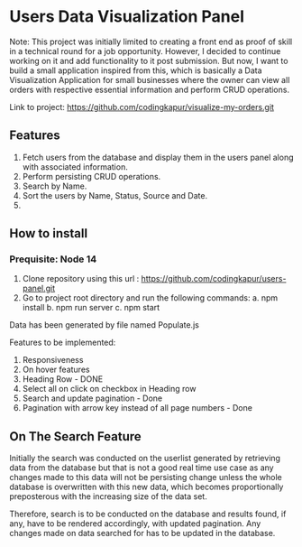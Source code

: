 # Users Data Visualization Panel

Note: This project was initially limited to creating a front end as proof of skill in a technical round for a job opportunity. However, I decided to continue working on it and add functionality to it post submission.
But now, I want to build a small application inspired from this, which is basically a Data Visualization Application for small businesses where the owner can view all orders with respective essential information and perform CRUD operations. 

Link to project: https://github.com/codingkapur/visualize-my-orders.git

## Features

1. Fetch users from the database and display them in the users panel along with associated information.
2. Perform persisting CRUD operations.
3. Search by Name.
4. Sort the users by Name, Status, Source and Date.
5. 

## How to install
### Prequisite: Node 14
1. Clone repository using this url : https://github.com/codingkapur/users-panel.git
2. Go to project root directory and run the following commands:
    a. npm install
    b. npm run server
    c. npm start


Data has been generated by file named Populate.js

Features to be implemented:
1. Responsiveness
2. On hover features
3. Heading Row - DONE
5. Select all on click on checkbox in Heading row
6. Search and update pagination - Done
7. Pagination with arrow key instead of all page numbers - Done


## On The Search Feature

Initially the search was conducted on the userlist generated by retrieving data from the database but that is not a good real time use case as any changes made to this data will not be persisting change unless the whole database is overwritten with this new data, which becomes proportionally preposterous with the increasing size of the data set.

Therefore, search is to be conducted on the database and results found, if any, have to be rendered accordingly, with updated pagination. Any changes made on data searched for has to be updated in the database. 
